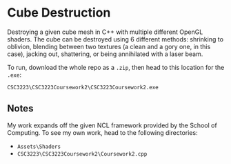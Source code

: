 # Cube Destruction

Destroying a given cube mesh in C++ with multiple different OpenGL shaders. The cube can be destroyed using 6 different methods: shrinking to oblivion, blending between two textures (a clean and a gory one, in this case), jacking out, shattering, or being annihilated with a laser beam.

To run, download the whole repo as a `.zip`, then head to this location for the `.exe`:

`CSC3223\CSC3223Coursework2\CSC3223Coursework2.exe`

## Notes

My work expands off the given NCL framework provided by the School of Computing. To see my own work, head to the following directories:

- `Assets\Shaders`
- `CSC3223\CSC3223Coursework2\Coursework2.cpp`
